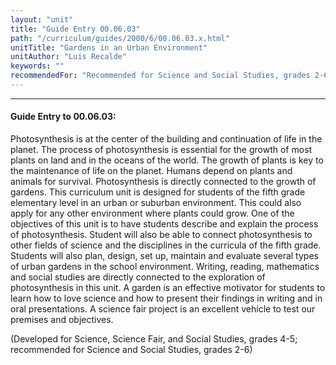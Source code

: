 ```yaml
---
layout: "unit"
title: "Guide Entry 00.06.03"
path: "/curriculum/guides/2000/6/00.06.03.x.html"
unitTitle: "Gardens in an Urban Environment"
unitAuthor: "Luis Recalde"
keywords: ""
recommendedFor: "Recommended for Science and Social Studies, grades 2-6."
---
```

<body>
<hr/>
<h4>
Guide Entry to 00.06.03:
</h4>
<p>Photosynthesis is at the center of the building and continuation of life in the planet. The process of photosynthesis is essential for the growth of most plants on land and in the oceans of the world. The growth of plants is key to the maintenance of life on the planet. Humans depend on plants and animals for survival. Photosynthesis is directly connected to the growth of gardens. This curriculum unit is designed for students of the fifth grade elementary level in an urban or suburban environment. This could also apply for any other environment where plants could grow. One of the objectives of this unit is to have students describe and explain the process of photosynthesis. Student will also be able to connect photosynthesis to other fields of science and the disciplines in the curricula of the fifth grade. Students will also plan, design, set up, maintain and evaluate several types of urban gardens in the school environment. Writing, reading, mathematics and social studies are directly connected to the exploration of photosynthesis in this unit. A garden is an effective motivator for students to learn how to love science and how to present their findings in writing and in oral presentations. A science fair project is an excellent vehicle to test our premises and objectives.</p>
<p>
(Developed for Science, Science Fair, and Social Studies, grades 4-5; recommended for Science and Social Studies, grades 2-6)
</p>
</body>
